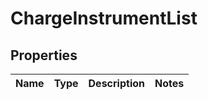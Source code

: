 # ChargeInstrumentList

## Properties
Name | Type | Description | Notes
------------ | ------------- | ------------- | -------------
